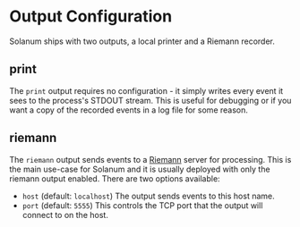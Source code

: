 Output Configuration
====================

Solanum ships with two outputs, a local printer and a Riemann recorder.


## print

The `print` output requires no configuration - it simply writes every event it
sees to the process's STDOUT stream. This is useful for debugging or if you want
a copy of the recorded events in a log file for some reason.


## riemann

The `riemann` output sends events to a [Riemann](http://riemann.io/) server for
processing. This is the main use-case for Solanum and it is usually deployed
with only the riemann output enabled. There are two options available:

- `host` (default: `localhost`)
  The output sends events to this host name.
- `port` (default: `5555`)
  This controls the TCP port that the output will connect to on the host.
